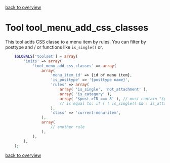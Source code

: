 [back to overview](../../README.markdown#initial-functionality)

Tool tool_menu_add_css_classes
===============================

This tool adds CSS classe to a menu item by rules. You can filter by posttype and / or functions like `is_single()` or.

````php
	$GLOBALS['toolset'] = array(
		'inits' => array(
			'tool_menu_add_css_classes' => array(
				array(
					'menu_item_id' => {id of menu item},
					'is_posttype' => '{posttype name}',
					'rules' => array(
						array( 'is_single', 'not_attachment' ),
						array( 'is_category' ),
						array( '$post->ID === 8' ), // must contain "$post->"
						// is equal to: if ( ( is_single() && ! is_attachment() ) || ( is_category() || $post->ID === 8 ) ) {
					),
					'class' => 'current-menu-item',
				),
				array(
					// another rule
				),
			),
		),
	);
````

[back to overview](../../README.markdown#initial-functionality)
